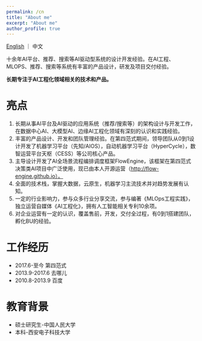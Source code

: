 ```yaml
---
permalink: /cn
title: "About me"
excerpt: "About me"
author_profile: true
---
```

[English](/) ｜ 中文

十余年AI平台、推荐、搜索等AI驱动型系统的设计开发经验。在AI工程、MLOPS、推荐、搜索等系统有丰富的产品设计，研发及项目交付经验。

**长期专注于AI工程化领域相关的技术和产品。**

亮点
======

1.	长期从事AI平台及AI驱动的应用系统（推荐/搜索等）的架构设计与开发工作，在数据中心AI、大模型AI、边缘AI工程化领域有深刻的认识和实践经验。
2.	丰富的产品设计、开发和团队管理经验。在第四范式期间，领导团队从0到1设计开发了机器学习平台（先知/AIOS），自动机器学习平台（HyperCycle），数智运营平台天枢（CESS）等公司核心产品。
3.	主导设计开发了AI全场景流程编排调度框架FlowEngine，该框架在第四范式决策类AI项目中广泛使用，现已由本人开源运营（http://flow-engine.github.io）。
4.	全面的技术栈，掌握大数据，云原生，机器学习主流技术并对趋势发展有认知。
5.	一定的行业影响力，参与众多行业分享交流，参与编著《MLOps工程实践》，独立运营自媒体《AI工程化》，拥有人工智能相关专利10余项。
6.	对企业运营有一定的认识，覆盖售前，开发，交付全过程，有0到1搭建团队，孵化BU的经验。

工作经历
======
* 2017.6-至今 第四范式
* 2013.9-2017.6 去哪儿
* 2010.8-2013.9 百度

教育背景
======
* 硕士研究生-中国人民大学
* 本科-西安电子科技大学


